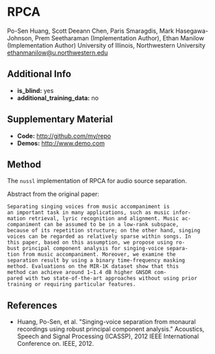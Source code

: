 # RPCA <!-- Your submission short name in <=4 characters -->
Po-Sen Huang, Scott Deeann Chen, Paris Smaragdis, Mark Hasegawa-Johnson, Prem Seetharaman (Implementation Author), Ethan Manilow (Implementation Author) <!-- Authors  -->
University of Illinois, Northwestern University <!-- Affiliations -->
ethanmanilow@u.northwestern.edu <!-- one corresponding mail address -->

## Additional Info

* __is_blind:__ yes  <!-- if you used supervised learning, answer no -->
* __additional_training_data:__ no  <!-- if you used more data than musdb (not including data augmentation)-->

## Supplementary Material

* __Code:__ http://github.com/my/repo
* __Demos:__ http://www.demo.com


## Method

The ``nussl`` implementation of RPCA for audio source separation.

Abstract from the original paper:

    Separating singing voices from music accompaniment is
    an important task in many applications, such as music infor-
    mation retrieval, lyric recognition and alignment. Music ac-
    companiment can be assumed to be in a low-rank subspace,
    because of its repetition structure; on the other hand, singing
    voices can be regarded as relatively sparse within songs. In
    this paper, based on this assumption, we propose using ro-
    bust principal component analysis for singing-voice separa-
    tion from music accompaniment. Moreover, we examine the
    separation result by using a binary time-frequency masking
    method. Evaluations on the MIR-1K dataset show that this
    method can achieve around 1∼1.4 dB higher GNSDR com-
    pared with two state-of-the-art approaches without using prior
    training or requiring particular features.

## References

- Huang, Po-Sen, et al. "Singing-voice separation from monaural recordings using robust principal component analysis." Acoustics, Speech and Signal Processing (ICASSP), 2012 IEEE International Conference on. IEEE, 2012.
